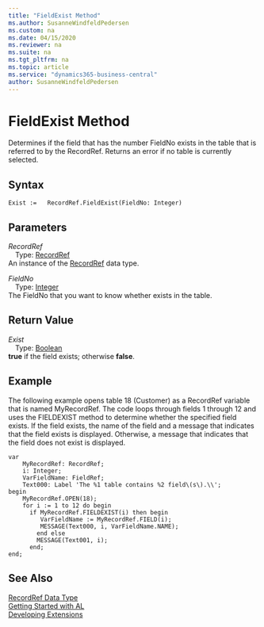 ```yaml
---
title: "FieldExist Method"
ms.author: SusanneWindfeldPedersen
ms.custom: na
ms.date: 04/15/2020
ms.reviewer: na
ms.suite: na
ms.tgt_pltfrm: na
ms.topic: article
ms.service: "dynamics365-business-central"
author: SusanneWindfeldPedersen
---
```

[//]: # (START>DO_NOT_EDIT)
[//]: # (IMPORTANT:Do not edit any of the content between here and the END>DO_NOT_EDIT.)
[//]: # (Any modifications should be made in the .xml files in the ModernDev repo.)
# FieldExist Method
Determines if the field that has the number FieldNo exists in the table that is referred to by the RecordRef. Returns an error if no table is currently selected.


## Syntax
```
Exist :=   RecordRef.FieldExist(FieldNo: Integer)
```
## Parameters
*RecordRef*  
&emsp;Type: [RecordRef](recordref-data-type.md)  
An instance of the [RecordRef](recordref-data-type.md) data type.  

*FieldNo*  
&emsp;Type: [Integer](../integer/integer-data-type.md)  
The FieldNo that you want to know whether exists in the table.  


## Return Value
*Exist*  
&emsp;Type: [Boolean](../boolean/boolean-data-type.md)  
**true** if the field exists; otherwise **false**.  


[//]: # (IMPORTANT: END>DO_NOT_EDIT)

## Example  
 The following example opens table 18 \(Customer\) as a RecordRef variable that is named MyRecordRef. The code loops through fields 1 through 12 and uses the FIELDEXIST method to determine whether the specified field exists. If the field exists, the name of the field and a message that indicates that the field exists is displayed. Otherwise, a message that indicates that the field does not exist is displayed. 
  
```  
var
    MyRecordRef: RecordRef;
    i: Integer;
    VarFieldName: FieldRef;
    Text000: Label 'The %1 table contains %2 field\(s\).\\';
begin  
    MyRecordRef.OPEN(18);  
    for i := 1 to 12 do begin  
      if MyRecordRef.FIELDEXIST(i) then begin  
         VarFieldName := MyRecordRef.FIELD(i);  
         MESSAGE(Text000, i, VarFieldName.NAME);  
        end else  
        MESSAGE(Text001, i);  
      end;  
end;
```  
  

## See Also
[RecordRef Data Type](recordref-data-type.md)  
[Getting Started with AL](../../devenv-get-started.md)  
[Developing Extensions](../../devenv-dev-overview.md)